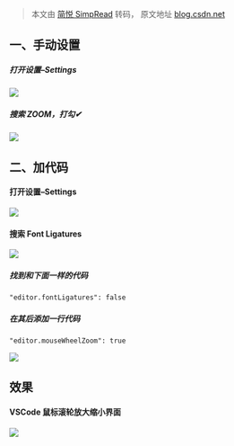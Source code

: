 > 本文由 [简悦 SimpRead](http://ksria.com/simpread/) 转码， 原文地址 [blog.csdn.net](https://blog.csdn.net/wangsrc/article/details/133266303?ops_request_misc=%7B%22request%5Fid%22%3A%226979BDFE-B021-4CD9-89D6-32DA28E7E046%22%2C%22scm%22%3A%2220140713.130102334..%22%7D&request_id=6979BDFE-B021-4CD9-89D6-32DA28E7E046&biz_id=0&utm_medium=distribute.pc_search_result.none-task-blog-2~all~sobaiduend~default-1-133266303-null-null.142%5Ev100%5Epc_search_result_base8&utm_term=vscode%E6%BB%9A%E8%BD%AE%E4%BB%A3%E7%A0%81%E5%A4%A7%E5%B0%8F%E8%AE%BE%E7%BD%AE&spm=1018.2226.3001.4187)

一、手动设置
------

##### 打开设置–Settings

![](https://i-blog.csdnimg.cn/blog_migrate/80ba0e4a2e4b51502f26a16ca79d5dd4.png)

##### 搜索 ZOOM，打勾✔

![](https://i-blog.csdnimg.cn/blog_migrate/ad48ce61df9f0e36466aaf4e575c5a17.png)

二、加代码
-----

#### 打开设置–Settings

![](https://i-blog.csdnimg.cn/blog_migrate/37e9907740624e36fb46c4bf99e08648.png)

#### 搜索 Font Ligatures

![](https://i-blog.csdnimg.cn/blog_migrate/716d3973977835e11471b6ebc45ceb39.png)

##### 找到和下面一样的代码

```
"editor.fontLigatures": false

```

##### 在其后添加一行代码

```
"editor.mouseWheelZoom": true

```

![](https://i-blog.csdnimg.cn/blog_migrate/71d118fa1154e799952959075924a99a.png)

效果
--

#### VSCode 鼠标滚轮放大缩小界面

![](https://i-blog.csdnimg.cn/blog_migrate/c05592db269b7f17761fdada02e44711.png)
